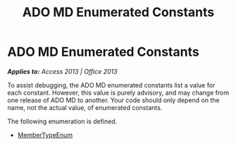 ﻿---
title: ADO MD Enumerated Constants
TOCTitle: ADO MD Enumerated Constants
ms:assetid: c08de798-2e55-6c1e-fddf-7b3b1e239a49
ms:mtpsurl: https://msdn.microsoft.com/en-us/library/JJ249937(v=office.15)
ms:contentKeyID: 48547512
ms.date: 09/18/2015
mtps_version: v=office.15
---

# ADO MD Enumerated Constants


_**Applies to:** Access 2013 | Office 2013_

To assist debugging, the ADO MD enumerated constants list a value for each constant. However, this value is purely advisory, and may change from one release of ADO MD to another. Your code should only depend on the name, not the actual value, of enumerated constants.

The following enumeration is defined.

  - [MemberTypeEnum](membertypeenum.md)

